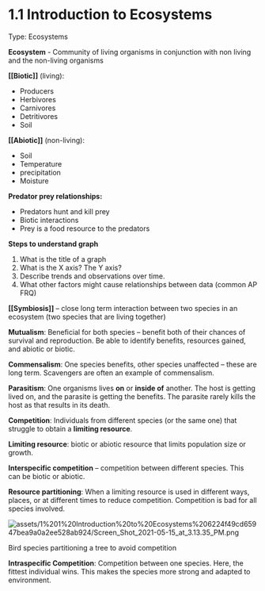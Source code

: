 # 1.1 Introduction to Ecosystems

Type: Ecosystems

**Ecosystem** - Community of living organisms  in conjunction with non living and the non-living organisms

**[[Biotic]]** (living):

- Producers
- Herbivores
- Carnivores
- Detritivores
- Soil

**[[Abiotic]]** (non-living):

- Soil
- Temperature
- precipitation
- Moisture

**Predator prey relationships:**

- Predators hunt and kill prey
- Biotic interactions
- Prey is a food resource to the predators

**Steps to understand graph**

1. What is the title of a graph
2. What is the X axis? The Y axis?
3. Describe trends and observations over time.
4. What other factors might cause relationships between data (common AP FRQ)

**[[Symbiosis]]** – close long term interaction between two species in an ecosystem (two species that are living together)

**Mutualism**: Beneficial for both species – benefit both of their chances of survival and reproduction. Be able to identify benefits, resources gained, and abiotic or biotic.

**Commensalism**: One species benefits, other species unaffected – these are long term. Scavengers are often an example of commensalism.

**Parasitism**: One organisms lives **on** or **inside of** another. The host is getting lived on, and the parasite is getting the benefits. The parasite rarely kills the host as that results in its death.

**Competition**: Individuals from different species (or the same one) that struggle to obtain a **limiting resource**.

**Limiting resource**: biotic or abiotic resource that limits population size or growth.

**Interspecific competition** – competition between different species. This can be biotic or abiotic.

**Resource partitioning**: When a limiting resource is used in different ways, places, or at different times to reduce competition. Competition is bad for all species involved.

![assets/1%201%20Introduction%20to%20Ecosystems%206224f49cd65947bea9a0a2ee528ab924/Screen_Shot_2021-05-15_at_3.13.35_PM.png](Screen_Shot_2021-05-15_at_3.13.35_PM.png)

Bird species partitioning a tree to avoid competition

**Intraspecific Competition**: Competition between one species. Here, the fittest individual wins. This makes the species more strong and adapted to environment.